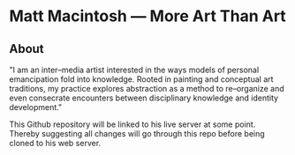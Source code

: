 # Matt Macintosh  &mdash; More Art Than Art

## About

"I am an inter–media artist interested in the ways models of personal emancipation fold into knowledge. Rooted in painting and conceptual art traditions, my practice explores abstraction as a method to re–organize and even consecrate encounters between disciplinary knowledge and identity development."

This Github repository will be linked to his live server at some point. Thereby suggesting all changes will go through this repo before being cloned to his web server.